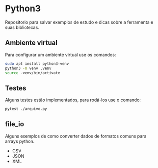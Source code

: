 # Python3

Repositorio para salvar exemplos de estudo e dicas sobre a ferramenta e suas bibliotecas.

## Ambiente virtual

Para configurar um ambiente virtual use os comandos:

```sh
sudo apt install python3-venv
python3 -m venv .venv
source .venv/bin/activate

```

## Testes

Alguns testes estão implementados, para rodá-los use o comando:

```sh
pytest ./arquivo.py
```

## file_io

Alguns exemplos de como converter dados de formatos comuns para arrays python.

- CSV
- JSON
- XML